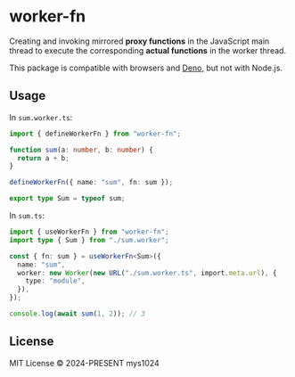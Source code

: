 # worker-fn

Creating and invoking mirrored **proxy functions** in the JavaScript main thread to execute the corresponding **actual functions** in the worker thread.

This package is compatible with browsers and [Deno](https://deno.com/), but not with Node.js.

## Usage

In `sum.worker.ts`:

```typescript
import { defineWorkerFn } from "worker-fn";

function sum(a: number, b: number) {
  return a + b;
}

defineWorkerFn({ name: "sum", fn: sum });

export type Sum = typeof sum;
```

In `sum.ts`:

```typescript
import { useWorkerFn } from "worker-fn";
import type { Sum } from "./sum.worker";

const { fn: sum } = useWorkerFn<Sum>({
  name: "sum",
  worker: new Worker(new URL("./sum.worker.ts", import.meta.url), {
    type: "module",
  }),
});

console.log(await sum(1, 2)); // 3
```

## License

MIT License © 2024-PRESENT mys1024
